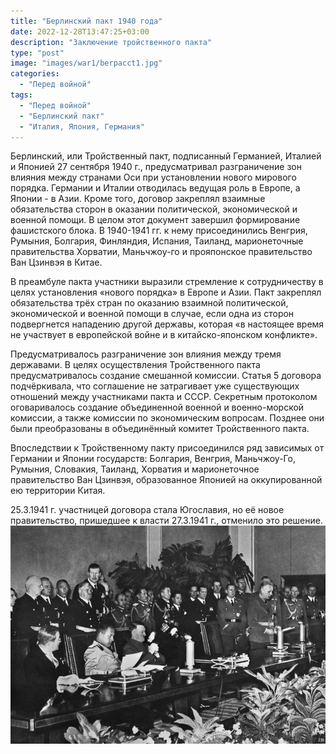 ```yaml
---
title: "Берлинский пакт 1940 года"
date: 2022-12-28T13:47:25+03:00
description: "Заключение тройственного пакта"
type: "post"
image: "images/war1/berpacct1.jpg"
categories:
  - "Перед войной"
tags:
  - "Перед войной"
  - "Берлинский пакт"
  - "Италия, Япония, Германия"
---
```


Берлинский, или Тройственный пакт, подписанный Германией, Италией и Японией 27 сентября 1940 г., предусматривал разграничение зон влияния между странами Оси при установлении нового мирового порядка. Германии и Италии отводилась ведущая роль в Европе, а Японии - в Азии. Кроме того, договор закреплял взаимные обязательства сторон в оказании политической, экономической и военной помощи. В целом этот документ завершил формирование фашистского блока. В 1940-1941 гг. к нему присоединились Венгрия, Румыния, Болгария, Финляндия, Испания, Таиланд, марионеточные правительства Хорватии, Маньчжоу-го и прояпонское правительство Ван Цзинвэя в Китае. 

В преамбуле пакта участники выразили стремление к сотрудничеству в целях установления «нового порядка» в Европе и Азии. Пакт закреплял обязательства трёх стран по оказанию взаимной политической, экономической и военной помощи в случае, если одна из сторон подвергнется нападению другой державы, которая «в настоящее время не участвует в европейской войне и в китайско-японском конфликте».

Предусматривалось разграничение зон влияния между тремя державами. В целях осуществления Тройственного пакта предусматривалось создание смешанной комиссии. Статья 5 договора подчёркивала, что соглашение не затрагивает уже существующих отношений между участниками пакта и СССР. Секретным протоколом оговаривалось создание объединенной военной и военно-морской комиссии, а также комиссии по экономическим вопросам. Позднее они были преобразованы в объединённый комитет Тройственного пакта.

Впоследствии к Тройственному пакту присоединился ряд зависимых от Германии и Японии государств: Болгария, Венгрия, Маньчжоу-Го, Румыния, Словакия, Таиланд, Хорватия и марионеточное правительство Ван Цзинвэя, образованное Японией на оккупированной ею территории Китая. 

25.3.1941 г. участницей договора стала Югославия, но её новое правительство, пришедшее к власти 27.3.1941 г., отменило это решение.
![](../../../images/war1/berpacct2.jpg)
